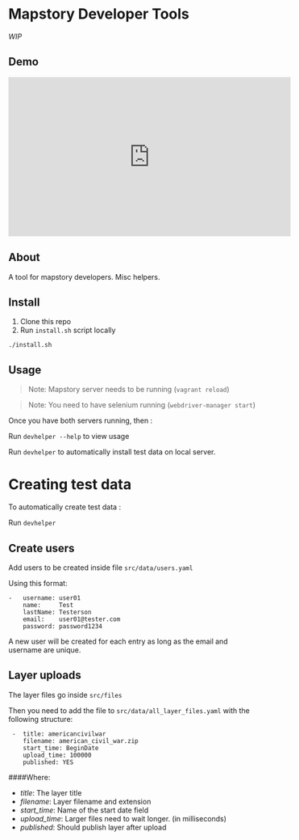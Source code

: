 Mapstory Developer Tools
========================

*WIP*

Demo
----

<iframe width="560" height="315" src="https://www.youtube.com/embed/Cw5erTPoD1c" frameborder="0" allowfullscreen></iframe>

About
-----

A tool for mapstory developers. Misc helpers.

Install
-------

1. Clone this repo
2. Run `install.sh` script locally

`./install.sh`

Usage
-----

> Note: Mapstory server needs to be running (`vagrant reload`)

> Note: You need to have selenium running (`webdriver-manager start`)

Once you have both servers running, then :

Run `devhelper --help` to view usage

Run `devhelper` to automatically install test data on local server.


Creating test data
==================

To automatically create test data : 

Run `devhelper`

Create users
------------

Add users to be created inside file `src/data/users.yaml`

Using this format:

```
-   username: user01
    name:     Test
    lastName: Testerson
    email:    user01@tester.com
    password: password1234
```

A new user will be created for each entry as long as the email and username are unique.

Layer uploads
-------------

The layer files go inside `src/files`

Then you need to add the file to `src/data/all_layer_files.yaml` with the following structure:

```
 -  title: americancivilwar
    filename: american_civil_war.zip
    start_time: BeginDate
    upload_time: 100000
    published: YES
```

####Where: 

- *title*: The layer title
- *filename*: Layer filename and extension
- *start_time*: Name of the start date field
- *upload_time*: Larger files need to wait longer. (in milliseconds)
- *published*: Should publish layer after upload


